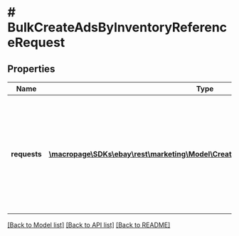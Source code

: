 # # BulkCreateAdsByInventoryReferenceRequest

## Properties

Name | Type | Description | Notes
------------ | ------------- | ------------- | -------------
**requests** | [**\macropage\SDKs\ebay\rest\marketing\Model\CreateAdsByInventoryReferenceRequest[]**](CreateAdsByInventoryReferenceRequest.md) | A list of inventory reference ID and inventory reference type pairs, and the bid percentage, which the call uses to create ads in bulk. | [optional]

[[Back to Model list]](../../README.md#models) [[Back to API list]](../../README.md#endpoints) [[Back to README]](../../README.md)
